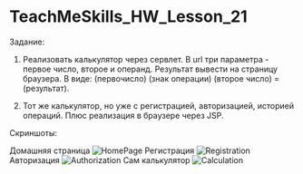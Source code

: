 # TeachMeSkills_HW_Lesson_21

Задание:

1. Реализовать калькулятор через сервлет. 
В url три параметра - первое число, второе и операнд. 
Результат вывести на страницу браузера. 
В виде: (первочисло) (знак операции) (второе число) = (результат).

2. Тот же калькулятор, но уже с регистрацией, авторизацией, историей операций.
Плюс реализация в браузере через JSP.

Скриншоты:

Домашняя страница
![HomePage](https://user-images.githubusercontent.com/95347651/167265066-3124475d-2eaa-46fe-83e0-05efaded3cdd.jpg)
Регистрация
![Registration](https://user-images.githubusercontent.com/95347651/167265107-ddcc7653-5836-47e6-a97c-4ffd5e0b70c7.jpg)
Авторизация
![Authorization](https://user-images.githubusercontent.com/95347651/167265126-6d6cf5d6-dd06-44b3-aa7a-c12b1b0cffcf.jpg)
Сам калькулятор
![Calculation](https://user-images.githubusercontent.com/95347651/167265133-989dc784-195b-48e5-8c37-13a716612c5d.jpg)
